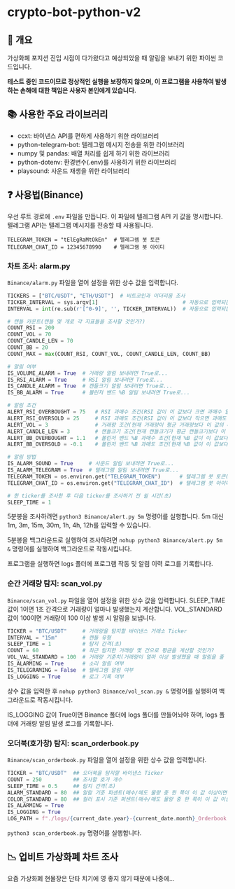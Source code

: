 # crypto-bot-python-v2

## 🧐 개요

가상화폐 포지션 진입 시점이 다가왔다고 예상되었을 때 알림을 보내기 위한 파이썬 코드입니다.

**테스트 중인 코드이므로 정상적인 실행을 보장하지 않으며, 이 프로그램을 사용하여 발생하는 손해에 대한 책임은 사용자 본인에게 있습니다.**


## 📚 사용한 주요 라이브러리
* ccxt: 바이낸스 API를 편하게 사용하기 위한 라이브러리
* python-telegram-bot: 텔레그램 메시지 전송을 위한 라이브러리
* numpy 및 pandas: 배열 처리를 쉽게 하기 위한 라이브러리
* python-dotenv: 환경변수(.env)를 사용하기 위한 라이브러리
* playsound: 사운드 재생을 위한 라이브러리


## ❓ 사용법(Binance)

우선 루트 경로에 `.env` 파일을 만듭니다. 이 파일에 텔레그램 API 키 값을 명시합니다. 텔레그램 API는 텔레그램 메시지를 전송할 때 사용됩니다.

```
TELEGRAM_TOKEN = "tElEgRaMtOkEn"  # 텔레그렘 봇 토큰
TELEGRAM_CHAT_ID = 12345678990    # 텔레그램 봇 아이디
```

### 차트 조사: alarm.py

`Binance/alarm.py` 파일을 열어 설정을 위한 상수 값을 입력합니다.

```python
TICKERS = ["BTC/USDT", "ETH/USDT"]  # 비트코인과 이더리움 조사
TICKER_INTERVAL = sys.argv[1]                           # 자동으로 입력되는 값
INTERVAL = int(re.sub(r'[^0-9]', '', TICKER_INTERVAL))  # 자동으로 입력되는 값

# 캔들 카운트(캔들 몇 개로 각 지표들을 조사할 것인가?)
COUNT_RSI = 200
COUNT_VOL = 70
COUNT_CANDLE_LEN = 70
COUNT_BB = 20
COUNT_MAX = max(COUNT_RSI, COUNT_VOL, COUNT_CANDLE_LEN, COUNT_BB)

# 알림 여부
IS_VOLUME_ALARM = True  # 거래량 알림 보내려면 True로...
IS_RSI_ALARM = True     # RSI 알림 보내려면 True로...
IS_CANDLE_ALARM = True  # 캔들크기 알림 보내려면 True로...
IS_BB_ALARM = True      # 볼린저 밴드 %B 알림 보내려면 True로...

# 알림 조건
ALERT_RSI_OVERBOUGHT = 75   # RSI 과매수 조건(RSI 값이 이 값보다 크면 과매수 알림)
ALERT_RSI_OVERSOLD = 25     # RSI 과매도 조건(RSI 값이 이 값보다 작으면 과매도 알림)
ALERT_VOL = 3               # 거래량 조건(현재 거래량이 평균 거래량보다 이 값의 배만큼 터졌을 때 알림)
ALERT_CANDLE_LEN = 3        # 캔들크기 조건(현재 캔들크기가 평균 캔들크기보다 이 값의 배만큼 터졌을 때 알림)
ALERT_BB_OVERBOUGHT = 1.1   # 볼린저 밴드 %B 과매수 조건(현재 %B 값이 이 값보다 크면 과매수 알림)
ALERT_BB_OVERSOLD = -0.1    # 볼린저 밴드 %B 과매도 조건(현재 %B 값이 이 값보다 작으면 과매도 알림)

# 알림 방법
IS_ALARM_SOUND = True     # 사운드 알림 보내려면 True로...
IS_ALARM_TELEGRAM = True  # 텔레그램 알림 보내려면 True로...
TELEGRAM_TOKEN = os.environ.get("TELEGRAM_TOKEN")      # 텔레그렘 봇 토큰(자동으로 입력되는 값)
TELEGRAM_CHAT_ID = os.environ.get("TELEGRAM_CHAT_ID")  # 텔레그램 봇 아이디(자동으로 입력되는 값)

# 한 ticker를 조사한 후 다음 ticker를 조사하기 전 쉴 시간(초)
SLEEP_TIME = 1
```

5분봉을 조사하려면 `python3 Binance/alert.py 5m` 명령어를 실행합니다. 5m 대신 1m, 3m, 15m, 30m, 1h, 4h, 12h를 입력할 수 있습니다.

5분봉을 백그라운드로 실행하여 조사하려면 `nohup python3 Binance/alert.py 5m &` 명령어를 실행하여 백그라운드로 작동시킵니다.

프로그램을 실행하면 logs 폴더에 프로그램 작동 및 알림 이력 로그를 기록합니다.


### 순간 거래량 탐지: scan_vol.py

`Binance/scan_vol.py` 파일을 열어 설정을 위한 상수 값을 입력합니다. SLEEP_TIME 값이 1이면 1초 간격으로 거래량이 얼마나 발생했는지 계산합니다. VOL_STANDARD 값이 100이면 거래량이 100 이상 발생 시 알림을 보냅니다.

```python
TICKER = "BTC/USDT"     # 거래량을 탐지할 바이낸스 거래소 Ticker
INTERVAL = "15m"        # 캔들 유형
SLEEP_TIME = 1          # 탐지 간격(초)
COUNT = 60              # 최근 탐지한 거래랑 몇 건으로 평균을 계산할 것인가?
VOL_VAL_STANDARD = 100  # 거래량 기준치(거래량이 얼마 이상 발생했을 때 알림을 줄 것인가?)
IS_ALARMING = True      # 소리 알림 여부
IS_TELEGRAMING = False  # 텔레그램 알림 여부
IS_LOGGING = True       # 로그 기록 여부
```

상수 값을 입력한 후 `nohup python3 Binance/vol_scan.py &` 명령어를 실행하여 백그라운드로 작동시킵니다.

IS_LOGGING 값이 True이면 Binance 폴더에 logs 폴더를 만들어놔야 하며, logs 폴더에 거래량 알림 발생 로그를 기록합니다.

### 오더북(호가창) 탐지: scan_orderbook.py

`Binance/scan_orderbook.py` 파일을 열어 설정을 위한 상수 값을 입력합니다.

```python
TICKER = "BTC/USDT"  ## 오더북을 탐지할 바이낸스 Ticker
COUNT = 250          ## 조사할 호가 개수
SLEEP_TIME = 0.5     ## 탐지 간격(초)
ALARM_STANDARD = 80  ## 알람 기준 퍼센트(매수/메도 물량 중 한 쪽이 이 값 이상이면 알림)
COLOR_STANDARD = 80  ## 컬러 표시 기준 퍼센트(매수/매도 물량 중 한 쪽이 이 값 이상이면 콘솔 창에 컬러 표시)
IS_ALARMING = True
IS_LOGGING = True
LOG_PATH = f"./logs/{current_date.year}-{current_date.month}_Orderbook.log"
```

`python3 scan_orderbook.py` 명령어를 실행합니다.


## 📉 업비트 가상화폐 차트 조사

요즘 가상화폐 현물장은 단타 치기에 영 좋지 않기 때문에 나중에...